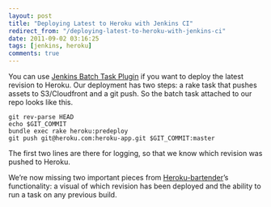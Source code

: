```yaml
---
layout: post
title: "Deploying Latest to Heroku with Jenkins CI"
redirect_from: "/deploying-latest-to-heroku-with-jenkins-ci"
date: 2011-09-02 03:16:25
tags: [jenkins, heroku]
comments: true
---
```

You can use [Jenkins Batch Task Plugin](https://wiki.jenkins-ci.org/display/JENKINS/Batch+Task+Plugin) if you want to deploy the latest revision to Heroku. Our deployment has two steps: a rake task that pushes assets to S3/Cloudfront and a git push. So the batch task attached to our repo looks like this.

```
git rev-parse HEAD
echo $GIT_COMMIT
bundle exec rake heroku:predeploy
git push git@heroku.com:heroku-app.git $GIT_COMMIT:master
```

The first two lines are there for logging, so that we know which revision was pushed to Heroku.

We’re now missing two important pieces from [Heroku-bartender](https://github.com/sarcilav/heroku-bartender)’s functionality: a visual of which revision has been deployed and the ability to run a task on any previous build.
